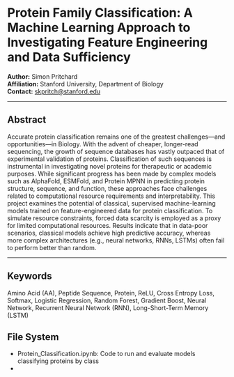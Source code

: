 # Protein Family Classification: A Machine Learning Approach to Investigating Feature Engineering and Data Sufficiency

**Author:** Simon Pritchard  
**Affiliation:** Stanford University, Department of Biology  
**Contact:** [skpritch@stanford.edu](mailto:skpritch@stanford.edu)

---

## Abstract

Accurate protein classification remains one of the greatest challenges—and opportunities—in Biology. With the advent of cheaper, longer-read sequencing, the growth of sequence databases has vastly outpaced that of experimental validation of proteins. Classification of such sequences is instrumental in investigating novel proteins for therapeutic or academic purposes. While significant progress has been made by complex models such as AlphaFold, ESMFold, and Protein MPNN in predicting protein structure, sequence, and function, these approaches face challenges related to computational resource requirements and interpretability. This project examines the potential of classical, supervised machine-learning models trained on feature-engineered data for protein classification. To simulate resource constraints, forced data scarcity is employed as a proxy for limited computational resources. Results indicate that in data-poor scenarios, classical models achieve high predictive accuracy, whereas more complex architectures (e.g., neural networks, RNNs, LSTMs) often fail to perform better than random.

---

## Keywords
Amino Acid (AA), Peptide Sequence, Protein, ReLU, Cross Entropy Loss, Softmax, Logistic Regression, Random Forest, Gradient Boost, Neural Network, Recurrent Neural Network (RNN), Long-Short-Term Memory (LSTM)  

## File System
- Protein_Classification.ipynb: Code to run and evaluate models classifying proteins by class
- 
